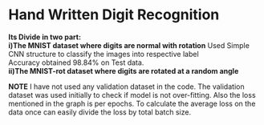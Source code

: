 # Hand Written Digit Recognition
**Its Divide in two part:**\
**i)The MNIST dataset where digits are normal with rotation**
Used Simple CNN structure to classify the images into respective label\
Accuracy obtained 98.84% on Test data.\
**ii)The MNIST-rot dataset where digits are rotated at a random angle**


**NOTE** I have not used any validation dataset in the code. The validation dataset was used initially to check if model is not over-fitting.
Also the loss mentioned in the graph is per epochs. To calculate the average loss on the data once can easily divide the loss by total batch size.
